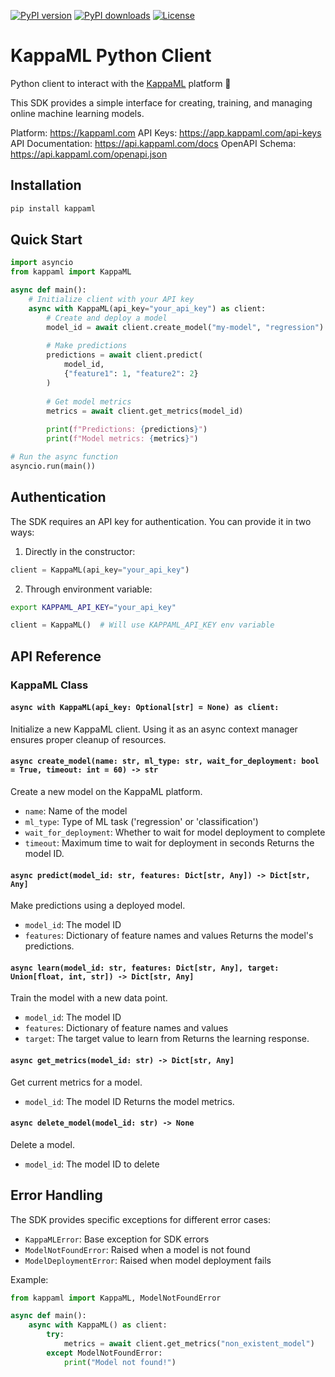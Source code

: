 [![PyPI version](https://img.shields.io/pypi/v/kappaml)](https://pypi.org/project/kappaml)
[![PyPI downloads](https://img.shields.io/pypi/dm/kappaml)](https://pypi.org/project/kappaml/)
[![License](https://img.shields.io/badge/License-MIT-yellow.svg)](https://opensource.org/licenses/MIT)

# KappaML Python Client

Python client to interact with the [KappaML](https://kappaml.com) platform 🐍

This SDK provides a simple interface for creating, training, and managing online machine learning models.

Platform: https://kappaml.com
API Keys: https://app.kappaml.com/api-keys
API Documentation: https://api.kappaml.com/docs
OpenAPI Schema: https://api.kappaml.com/openapi.json

## Installation

```bash
pip install kappaml
```

## Quick Start

```python
import asyncio
from kappaml import KappaML

async def main():
    # Initialize client with your API key
    async with KappaML(api_key="your_api_key") as client:
        # Create and deploy a model
        model_id = await client.create_model("my-model", "regression")
        
        # Make predictions
        predictions = await client.predict(
            model_id, 
            {"feature1": 1, "feature2": 2}
        )
        
        # Get model metrics
        metrics = await client.get_metrics(model_id)
        
        print(f"Predictions: {predictions}")
        print(f"Model metrics: {metrics}")

# Run the async function
asyncio.run(main())
```

## Authentication

The SDK requires an API key for authentication. You can provide it in two ways:

1. Directly in the constructor:
```python
client = KappaML(api_key="your_api_key")
```

2. Through environment variable:
```bash
export KAPPAML_API_KEY="your_api_key"
```
```python
client = KappaML()  # Will use KAPPAML_API_KEY env variable
```

## API Reference

### KappaML Class

#### `async with KappaML(api_key: Optional[str] = None) as client:`
Initialize a new KappaML client. Using it as an async context manager ensures proper cleanup of resources.

#### `async create_model(name: str, ml_type: str, wait_for_deployment: bool = True, timeout: int = 60) -> str`
Create a new model on the KappaML platform.
- `name`: Name of the model
- `ml_type`: Type of ML task ('regression' or 'classification')
- `wait_for_deployment`: Whether to wait for model deployment to complete
- `timeout`: Maximum time to wait for deployment in seconds
Returns the model ID.

#### `async predict(model_id: str, features: Dict[str, Any]) -> Dict[str, Any]`
Make predictions using a deployed model.
- `model_id`: The model ID
- `features`: Dictionary of feature names and values
Returns the model's predictions.

#### `async learn(model_id: str, features: Dict[str, Any], target: Union[float, int, str]) -> Dict[str, Any]`
Train the model with a new data point.
- `model_id`: The model ID
- `features`: Dictionary of feature names and values
- `target`: The target value to learn from
Returns the learning response.

#### `async get_metrics(model_id: str) -> Dict[str, Any]`
Get current metrics for a model.
- `model_id`: The model ID
Returns the model metrics.

#### `async delete_model(model_id: str) -> None`
Delete a model.
- `model_id`: The model ID to delete

## Error Handling

The SDK provides specific exceptions for different error cases:

- `KappaMLError`: Base exception for SDK errors
- `ModelNotFoundError`: Raised when a model is not found
- `ModelDeploymentError`: Raised when model deployment fails

Example:
```python
from kappaml import KappaML, ModelNotFoundError

async def main():
    async with KappaML() as client:
        try:
            metrics = await client.get_metrics("non_existent_model")
        except ModelNotFoundError:
            print("Model not found!")
```
